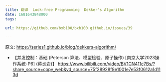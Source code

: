```yaml
---
title: 翻译  Lock-free Programming  Dekker's Algorithm
date: 1681643848000
tags:

url: https://github.com/bxb100/bxb100.github.io/issues/39

---
```

原文: https://series1.github.io/blog/dekkers-algorithm/

* 【并发控制：基础 (Peterson 算法、模型检验、原子操作) [南京大学2023操作系统-P6] (蒋炎岩)】 https://www.bilibili.com/video/BV1CN411c7Bs/?share_source=copy_web&vd_source=75f28928f8e1001e7e53f0612a1d113d
